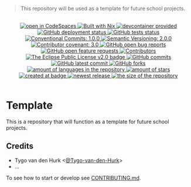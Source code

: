> This repository will be used as a template for future school projects.

<br>
<div align="center">
    <!--~ Technologies ~-->
    <a href="https://github.com/codespaces/new?repo=school-Tygo-van-den-Hurk/template">
      <img src="https://img.shields.io/badge/_-Open_in_GitHub_CodeSpace-2F363D.svg?labelColor=24292E&style=flat&logo=GitHub&logoColor=959DA5" alt="open in CodeSpaces"/>
    </a>
    <a href="https://nixos.org">
      <img src="https://img.shields.io/badge/Built_With-Nix-5277C3.svg?style=flat&logo=nixos&labelColor=73C3D5" alt="Built with Nix"/>
    </a>
    <a href="https://containers.dev/">
      <img src="https://img.shields.io/badge/devcontainer-provided-green?style=flat&logo=docker&logoColor=959DA5" alt="devcontainer provided"/>
    </a>
    <!--~ Repository CI/CD ~-->
    <a href="https://github.com/school-Tygo-van-den-Hurk/template/actions/workflows/deploy-github-pages.yml">
      <img src="https://github.com/school-Tygo-van-den-Hurk/template/workflows/Deploy%20GitHub%20Pages/badge.svg?style=flat" alt="GitHub deployment status" />
    </a>
    <a href="https://github.com/school-Tygo-van-den-Hurk/template/actions/workflows/nix-flake-check.yml">
      <img src="https://github.com/school-Tygo-van-den-Hurk/template/workflows/Nix%20Flake%20Checks/badge.svg?style=flat" alt="GitHub tests status" />
    </a>
    <!-- Standards -->
      <a href="https://www.conventionalcommits.org/en/v1.0.0/">
	    <img alt="Conventional Commits: 1.0.0" src="https://img.shields.io/badge/Conventional_Commits-1.0.0-FA6673?logo=conventional-commits&logoColor=FA6673&style=flat">
    </a>  
    <a href="https://semver.org/">
	    <img alt="Semantic Versioning: 2.0.0" src="https://img.shields.io/badge/Semantic_Versioning-2.0.0-a05f79?logo=semantic-release&logoColor=f97ff0&style=flat">
    </a>
    <a href="https://www.contributor-covenant.org/version/3/0/code_of_conduct/">
	    <img alt="Contributor covenant: 3.0" src="https://img.shields.io/badge/Contributor_Covenant-3.0-5E2751.svg?logo=contributor-covenant&logoColor=5E2751&style=flat">
    </a>
    <!-- Open issues and PRs -->
    <a href="https://github.com/school-Tygo-van-den-Hurk/template/issues?q=is%3Aissue%20state%3Aopen%20label%3Abug">
      <img src="https://img.shields.io/github/issues/school-Tygo-van-den-Hurk/template/bug?label=bug%20reports" alt="GitHub open bug reports"/>
    </a>
    <a href="https://github.com/school-Tygo-van-den-Hurk/template/issues?q=is%3Aissue%20state%3Aopen%20label%3Aenhancement">
      <img src="https://img.shields.io/github/issues/school-Tygo-van-den-Hurk/template/enhancement?label=feature%20requests" alt="GitHub open feature requests"/>
    </a>
    <!--~ Repository Statistics ~-->
    <a href="https://github.com/school-Tygo-van-den-Hurk/template/graphs/contributors">
      <img src="https://img.shields.io/github/contributors/school-Tygo-van-den-Hurk/template?style=flat" alt="Contributors"/>
    </a>
    <a href="https://github.com/school-Tygo-van-den-Hurk/template/blob/main/LICENSE">
      <img src="https://img.shields.io/github/license/school-Tygo-van-den-Hurk/template?style=flat" alt="The Eclipse Public License v2.0 badge" />
    </a>
    <a href="https://github.com/school-Tygo-van-den-Hurk/template/commit">
      <img src="https://badgen.net/github/commits/school-Tygo-van-den-Hurk/template?style=flat" alt="GitHub commits" />
    </a>
    <a href="https://github.com/school-Tygo-van-den-Hurk/template/commit">
      <img src="https://badgen.net/github/last-commit/school-Tygo-van-den-Hurk/template?style=flat" alt="GitHub latest commit" />
    </a>
    <a href="https://github.com/school-Tygo-van-den-Hurk/template/network/">
      <img src="https://badgen.net/github/forks/school-Tygo-van-den-Hurk/template?style=flat" alt="GitHub forks" />
    </a>
    <a href="https://github.com/school-Tygo-van-den-Hurk/template/">
      <img src="https://img.shields.io/github/languages/count/school-Tygo-van-den-Hurk/template?style=flat" alt="amount of languages in the repository" />
    </a>   
    <a href="https://github.com/school-Tygo-van-den-Hurk/template/stargazers">
      <img src="https://img.shields.io/github/stars/school-Tygo-van-den-Hurk/template?style=flat" alt="amount of stars" />
    </a>
    <!--~ Repository Updates ~-->
    <a href="https://github.com/school-Tygo-van-den-Hurk/template/pulse">
      <img src="https://img.shields.io/github/created-at/school-Tygo-van-den-Hurk/template?style=flat" alt="created at badge" />
    </a>
    <a href="https://github.com/school-Tygo-van-den-Hurk/template/releases">
      <img src="https://img.shields.io/github/release/school-Tygo-van-den-Hurk/template?style=flat&display_name=release" alt="newest release" />
    </a>
    <a href="https://github.com/school-Tygo-van-den-Hurk/template/">
      <img src="https://img.shields.io/github/repo-size/school-Tygo-van-den-Hurk/template?style=flat" alt="the size of the repository" />
    </a>   
</div>
<br>

# Template

This is a repository that will function as a template for future school projects.

## Credits

- Tygo van den Hurk \<[@Tygo-van-den-Hurk](https://redirects.tygo.van.den.hurk.dev/github/personal/)>
- ...

To see how to start or develop see [CONTRIBUTING.md](./CONTRIBUTING.md).
